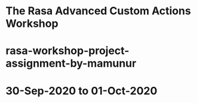 # The Rasa Advanced Custom Actions Workshop
# rasa-workshop-project-assignment-by-mamunur
# 30-Sep-2020 to 01-Oct-2020
